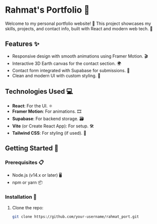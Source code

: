 # Rahmat's Portfolio 🌟

Welcome to my personal portfolio website! 🚀 This project showcases my skills, projects, and contact info, built with React and modern web tech. 🎨

## Features ✨
- Responsive design with smooth animations using Framer Motion. 🎬
- Interactive 3D Earth canvas for the contact section. 🌍
- Contact form integrated with Supabase for submissions. 📧
- Clean and modern UI with custom styling. 🎉

## Technologies Used 💻
- **React**: For the UI. ⚛️
- **Framer Motion**: For animations. 🎞️
- **Supabase**: For backend storage. 🗃️
- **Vite** (or Create React App): For setup. 🛠️
- **Tailwind CSS**: For styling (if used). 🎨

## Getting Started 🏁

### Prerequisites 📋
- Node.js (v14.x or later) 🖥️
- npm or yarn 📦

### Installation 🚀
1. Clone the repo:
   ```bash
   git clone https://github.com/your-username/rahmat_port.git

